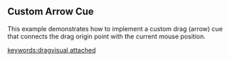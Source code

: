 ## Custom Arrow Cue ##

This example demonstrates how to implement a custom drag (arrow) cue that connects the drag origin point with the current mouse position.

<keywords:dragvisual,attached>